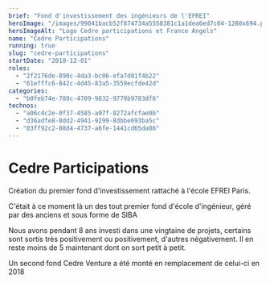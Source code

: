 ```yaml
---
brief: "Fond d'investissement des ingénieurs de l'EFREI"
heroImage: "/images/99041bacb52f874734a5558381c1a1dea6ed7c04-1280x694.png"
heroImageAlt: "Logo Cedre participations et France Angels"
name: "Cedre Participations"
running: true
slug: "cedre-participations"
startDate: "2010-12-01"
roles:
  - "2f2176de-890c-4da3-bc06-efa7d81f4b22"
  - "61efffc6-842c-4d45-83a5-3559ecfde42d"
categories:
  - "b0feb74e-789c-4709-9832-9779b9783df6"
technos:
  - "a06c4c2e-0f37-4585-a97f-8272afcfae0b"
  - "d36adfe8-0dd2-4941-9299-8dbbe693ba5c"
  - "03ff92c2-88d4-4737-a6fe-1441cd65da86"
---
```


# Cedre Participations

Création du premier fond d'investissement rattaché à l'école EFREI Paris.

C'était à ce moment là un des tout premier fond d'école d'ingénieur, géré par des anciens et sous forme de SIBA

Nous avons pendant 8 ans investi dans une vingtaine de projets, certains sont sortis très positivement ou positivement, d'autres négativement. Il en reste moins de 5 maintenant dont on sort petit à petit.

Un second fond Cedre Venture a été monté en remplacement de celui-ci en 2018
